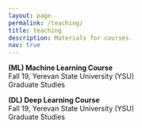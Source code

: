 ```yaml
---
layout: page
permalink: /teaching/
title: teaching
description: Materials for courses.
nav: true
---
```


<strong>(ML) Machine Learning Course</strong> <br>
Fall 19, Yerevan State University (YSU) <br>
Graduate Studies

<strong>(DL) Deep Learning Course</strong> <br>
Fall 19, Yerevan State University (YSU) <br>
Graduate Studies
